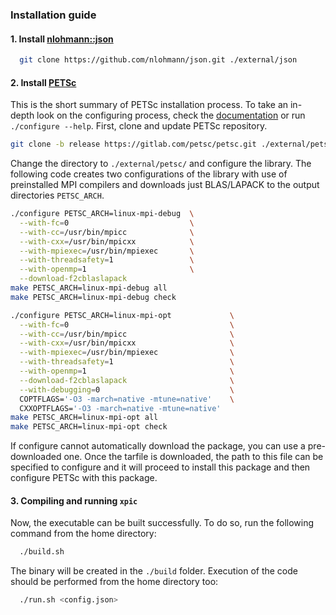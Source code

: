 ### Installation guide

#### 1. Install [nlohmann::json](https://github.com/nlohmann/json)
```sh
  git clone https://github.com/nlohmann/json.git ./external/json
```

#### 2. Install [PETSc](https://gitlab.com/petsc/petsc)
This is the short summary of PETSc installation process. To take an in-depth look on the configuring process, check the [documentation](https://petsc.org/release/install/install/) or run `./configure --help`. First, clone and update PETSc repository.

```sh
git clone -b release https://gitlab.com/petsc/petsc.git ./external/petsc
```

Change the directory to `./external/petsc/` and configure the library. The following code creates two configurations of the library with use of preinstalled MPI compilers and downloads just BLAS/LAPACK to the output directories `PETSC_ARCH`.

```sh
./configure PETSC_ARCH=linux-mpi-debug  \
  --with-fc=0                           \
  --with-cc=/usr/bin/mpicc              \
  --with-cxx=/usr/bin/mpicxx            \
  --with-mpiexec=/usr/bin/mpiexec       \
  --with-threadsafety=1                 \
  --with-openmp=1                       \
  --download-f2cblaslapack
make PETSC_ARCH=linux-mpi-debug all
make PETSC_ARCH=linux-mpi-debug check
```
```sh
./configure PETSC_ARCH=linux-mpi-opt             \
  --with-fc=0                                    \
  --with-cc=/usr/bin/mpicc                       \
  --with-cxx=/usr/bin/mpicxx                     \
  --with-mpiexec=/usr/bin/mpiexec                \
  --with-threadsafety=1                          \
  --with-openmp=1                                \
  --download-f2cblaslapack                       \
  --with-debugging=0                             \
  COPTFLAGS='-O3 -march=native -mtune=native'    \
  CXXOPTFLAGS='-O3 -march=native -mtune=native'
make PETSC_ARCH=linux-mpi-opt all
make PETSC_ARCH=linux-mpi-opt check
```

If configure cannot automatically download the package, you can use a pre-downloaded one. Once the tarfile is downloaded, the path to this file can be specified to configure and it will proceed to install this package and then configure PETSc with this package.

#### 3. Compiling and running `xpic`

Now, the executable can be built successfully. To do so, run the following command from the home directory:
```sh
  ./build.sh
```

The binary will be created in the `./build` folder. Execution of the code should be performed from the home directory too:
```sh
  ./run.sh <config.json>
```

